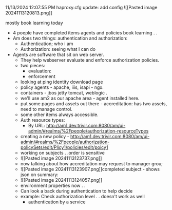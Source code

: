 11/13/2024 12:07:55 PM
haproxy.cfg update: add config
![[Pasted image 20241113120813.png]]

mostly book learning today
 - 4 poeple have completed items
 agents and policies book learning . .
  - Am does two things: authentication and authorization:
	  - Authentication; who i am
	  - Authorization: seeing what I can do
- Agents are software that sit on web server.
	- They help webserver evaluate and enforce authorization policies.
	- two pieces:
		- evaluation: 
		- enforcement
	- looking at ping identity download page
	- policy agents - apache, iiis, isapi - ngx.
	- containers - jbos jetty tomcat, weblogic  .
	- we'll use am2 as our apache area - agent installed here.
	- put some pages and assets out there - accreditation: has two assets, need to manage control.
	- some other items always accessible.
	* Auth resource types:
		* By URL: http://am1.dev.trivir.com:8080/am/ui-admin/#realms/%2Fpeople/authorization-resourceTypes
	* creating a new policy - http://am1.dev.trivir.com:8080/am/ui-admin/#realms/%2Fpeople/authorization-policySets/edit/Plicy1/policies/edit/poicy1
	* working on subjects . .order is sensitive
	* ![[Pasted image 20241113123737.png]]
	* now talking about how accreditation may request to manager grou;
	* ![[Pasted image 20241113123907.png]]completed subject - shows json on summary:
	* ![[Pasted image 20241113124057.png]]
	* environment properties now . .
	* Can look a back during authentication to help decide
	* example: Check authorization level . . doesn't work as well
		* authentication by a service
